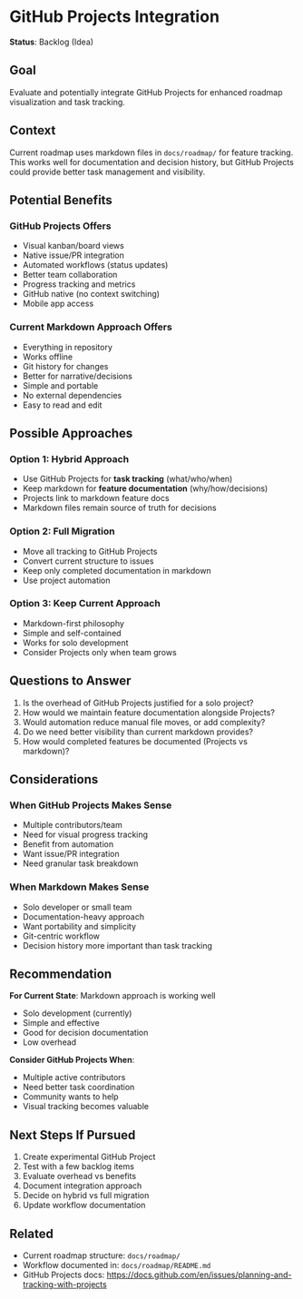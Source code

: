 # GitHub Projects Integration

**Status**: Backlog (Idea)

## Goal

Evaluate and potentially integrate GitHub Projects for enhanced roadmap visualization and task tracking.

## Context

Current roadmap uses markdown files in `docs/roadmap/` for feature tracking. This works well for documentation and decision history, but GitHub Projects could provide better task management and visibility.

## Potential Benefits

### GitHub Projects Offers
- Visual kanban/board views
- Native issue/PR integration
- Automated workflows (status updates)
- Better team collaboration
- Progress tracking and metrics
- GitHub native (no context switching)
- Mobile app access

### Current Markdown Approach Offers
- Everything in repository
- Works offline
- Git history for changes
- Better for narrative/decisions
- Simple and portable
- No external dependencies
- Easy to read and edit

## Possible Approaches

### Option 1: Hybrid Approach
- Use GitHub Projects for **task tracking** (what/who/when)
- Keep markdown for **feature documentation** (why/how/decisions)
- Projects link to markdown feature docs
- Markdown files remain source of truth for decisions

### Option 2: Full Migration
- Move all tracking to GitHub Projects
- Convert current structure to issues
- Keep only completed documentation in markdown
- Use project automation

### Option 3: Keep Current Approach
- Markdown-first philosophy
- Simple and self-contained
- Works for solo development
- Consider Projects only when team grows

## Questions to Answer

1. Is the overhead of GitHub Projects justified for a solo project?
2. How would we maintain feature documentation alongside Projects?
3. Would automation reduce manual file moves, or add complexity?
4. Do we need better visibility than current markdown provides?
5. How would completed features be documented (Projects vs markdown)?

## Considerations

### When GitHub Projects Makes Sense
- Multiple contributors/team
- Need for visual progress tracking
- Benefit from automation
- Want issue/PR integration
- Need granular task breakdown

### When Markdown Makes Sense
- Solo developer or small team
- Documentation-heavy approach
- Want portability and simplicity
- Git-centric workflow
- Decision history more important than task tracking

## Recommendation

**For Current State**: Markdown approach is working well
- Solo development (currently)
- Simple and effective
- Good for decision documentation
- Low overhead

**Consider GitHub Projects When**:
- Multiple active contributors
- Need better task coordination
- Community wants to help
- Visual tracking becomes valuable

## Next Steps If Pursued

1. Create experimental GitHub Project
2. Test with a few backlog items
3. Evaluate overhead vs benefits
4. Document integration approach
5. Decide on hybrid vs full migration
6. Update workflow documentation

## Related

- Current roadmap structure: `docs/roadmap/`
- Workflow documented in: `docs/roadmap/README.md`
- GitHub Projects docs: https://docs.github.com/en/issues/planning-and-tracking-with-projects
